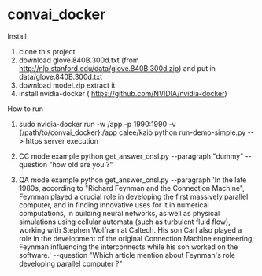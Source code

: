 # convai_docker


Install
1) clone this project
2) download glove.840B.300d.txt (from http://nlp.stanford.edu/data/glove.840B.300d.zip) and put in data/glove.840B.300d.txt
3) download model.zip extract it
4) install nvidia-docker ( https://github.com/NVIDIA/nvidia-docker)

How to run

1) sudo nvidia-docker run -w /app -p 1990:1990 -v {/path/to/convai_docker}:/app calee/kaib python run-demo-simple.py  --> https server execution

2) CC mode example
python get_answer_cnsl.py --paragraph "dummy" --question "how old are you ?"

3) QA mode example
python get_answer_cnsl.py --paragraph 'In the late 1980s, according to "Richard Feynman and the Connection Machine", Feynman played a crucial role in developing the first massively parallel computer, and in finding innovative uses for it in numerical computations, in building neural networks, as well as physical simulations using cellular automata (such as turbulent fluid flow), working with Stephen Wolfram at Caltech. His son Carl also played a role in the development of the original Connection Machine engineering; Feynman influencing the interconnects while his son worked on the software.' --question "Which article mention about Feynman's role developing parallel computer ?"
